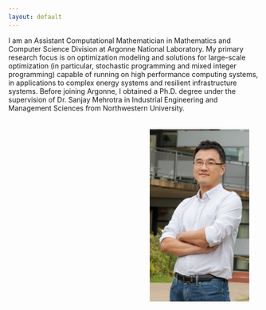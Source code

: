```yaml
---
layout: default
---
```


I am an Assistant Computational Mathematician in Mathematics and Computer Science Division at Argonne National Laboratory. My primary research focus is on optimization modeling and solutions for large-scale optimization (in particular, stochastic programming and mixed integer programming) capable of running on high performance computing systems, in applications to complex energy systems and resilient infrastructure systems. Before joining Argonne, I obtained a Ph.D. degree under the supervision of Dr. Sanjay Mehrotra in Industrial Engineering and Management Sciences from Northwestern University.

<img style="float:right;padding:20px;" width="200" src="/images/Kim-photoshot.jpg"/>
